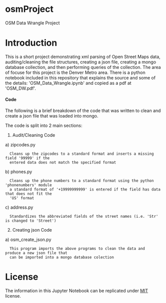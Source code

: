 # osmProject
OSM Data Wrangle Project

# Introduction

This is a short project demonstrating xml parsing of Open Street Maps data, auditing/cleaning the file structures, creating a json file, creating a mongo database collection, and then performing queries of the collection.  The area of focuse for this project is the Denver Metro area.  There is a python notebook included in this repository that explains the source and some of the details: 'OSM_Data_Wrangle.ipynb' and copied as a pdf at 'OSM_DW.pdf'.  

#### Code

The following is a brief breakdown of the code that was written to clean and create a json file that was loaded into mongo.

The code is split into 2 main sections:
1) Audit/Cleaning Code

  a) zipcodes.py

      Cleans up the zipcodes to a standard format and inserts a missing field '99999' if the 
      entered data does not match the specified format

  b) phones.py

      Cleans up the phone numbers to a standard format using the python 'phonenumbers' module
      a standard format of '+19999999999' is entered if the field has data that does not fit the 
      'US' format

  c) address.py

      Standardizes the abbreviated fields of the street names (i.e. 'Str' is changed to 'Street')

2) Creating json Code

  a) osm_create_json.py

      This program imports the above programs to clean the data and produce a new json file that
      can be imported into a mongo database colection

# License

The information in this Jupyter Notebook can be replicated under [MIT](https://choosealicense.com/licenses/mit/) license.
